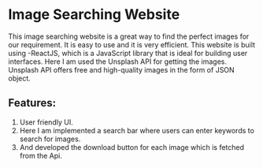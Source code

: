# Image Searching Website
  This image searching website is a great way to find the perfect images for our requirement. It is easy to use and it is very efficient. This website is built using -ReactJS, which is a JavaScript library that is ideal for building user interfaces. Here I am used the Unsplash API for getting the images. Unsplash API offers free and high-quality images in the form of JSON object.
## Features:
  1. User friendly UI.
  2. Here I am implemented a search bar where users can enter keywords to search for images.
  3. And developed the download button for each image which is fetched from the Api.
